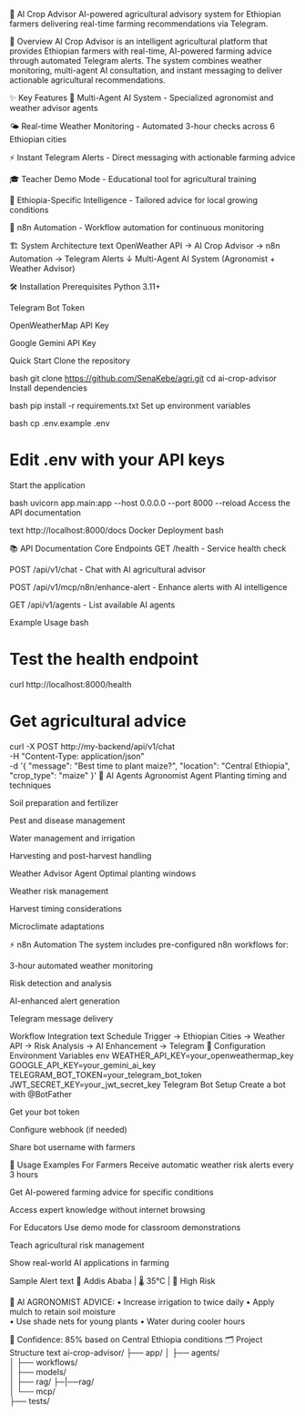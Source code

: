🌾 AI Crop Advisor
AI-powered agricultural advisory system for Ethiopian farmers delivering real-time farming recommendations via Telegram.

🚀 Overview
AI Crop Advisor is an intelligent agricultural platform that provides Ethiopian farmers with real-time, AI-powered farming advice through automated Telegram alerts. The system combines weather monitoring, multi-agent AI consultation, and instant messaging to deliver actionable agricultural recommendations.

✨ Key Features
🤖 Multi-Agent AI System - Specialized agronomist and weather advisor agents

🌤 Real-time Weather Monitoring - Automated 3-hour checks across 6 Ethiopian cities

⚡ Instant Telegram Alerts - Direct messaging with actionable farming advice

🎓 Teacher Demo Mode - Educational tool for agricultural training

🌾 Ethiopia-Specific Intelligence - Tailored advice for local growing conditions

🔄 n8n Automation - Workflow automation for continuous monitoring

🏗 System Architecture
text
OpenWeather API → AI Crop Advisor → n8n Automation → Telegram Alerts
↓
Multi-Agent AI System
(Agronomist + Weather Advisor)

🛠 Installation
Prerequisites
Python 3.11+

Telegram Bot Token

OpenWeatherMap API Key

Google Gemini API Key

Quick Start
Clone the repository

bash
git clone https://github.com/SenaKebe/agri.git
cd ai-crop-advisor
Install dependencies

bash
pip install -r requirements.txt
Set up environment variables

bash
cp .env.example .env

# Edit .env with your API keys

Start the application

bash
uvicorn app.main:app --host 0.0.0.0 --port 8000 --reload
Access the API documentation

text
http://localhost:8000/docs
Docker Deployment
bash

📚 API Documentation
Core Endpoints
GET /health - Service health check

POST /api/v1/chat - Chat with AI agricultural advisor

POST /api/v1/mcp/n8n/enhance-alert - Enhance alerts with AI intelligence

GET /api/v1/agents - List available AI agents

Example Usage
bash

# Test the health endpoint

curl http://localhost:8000/health

# Get agricultural advice

curl -X POST http://my-backend/api/v1/chat \
 -H "Content-Type: application/json" \
 -d '{
"message": "Best time to plant maize?",
"location": "Central Ethiopia",
"crop_type": "maize"
}'
🤖 AI Agents
Agronomist Agent
Planting timing and techniques

Soil preparation and fertilizer

Pest and disease management

Water management and irrigation

Harvesting and post-harvest handling

Weather Advisor Agent
Optimal planting windows

Weather risk management

Harvest timing considerations

Microclimate adaptations

⚡ n8n Automation
The system includes pre-configured n8n workflows for:

3-hour automated weather monitoring

Risk detection and analysis

AI-enhanced alert generation

Telegram message delivery

Workflow Integration
text
Schedule Trigger → Ethiopian Cities → Weather API → Risk Analysis → AI Enhancement → Telegram
🔧 Configuration
Environment Variables
env
WEATHER_API_KEY=your_openweathermap_key
GOOGLE_API_KEY=your_gemini_ai_key
TELEGRAM_BOT_TOKEN=your_telegram_bot_token
JWT_SECRET_KEY=your_jwt_secret_key
Telegram Bot Setup
Create a bot with @BotFather

Get your bot token

Configure webhook (if needed)

Share bot username with farmers

🎯 Usage Examples
For Farmers
Receive automatic weather risk alerts every 3 hours

Get AI-powered farming advice for specific conditions

Access expert knowledge without internet browsing

For Educators
Use demo mode for classroom demonstrations

Teach agricultural risk management

Show real-world AI applications in farming

Sample Alert
text
📍 Addis Ababa | 🌡️ 35°C | 🔴 High Risk

🤖 AI AGRONOMIST ADVICE:
• Increase irrigation to twice daily
• Apply mulch to retain soil moisture  
• Use shade nets for young plants
• Water during cooler hours

🌾 Confidence: 85% based on Central Ethiopia conditions
🗂 Project Structure
text
ai-crop-advisor/
├── app/
│ ├── agents/  
│ ├── workflows/  
│ ├── models/  
│ ├── rag/
├─|──rag/  
│ └── mcp/  
├── tests/
